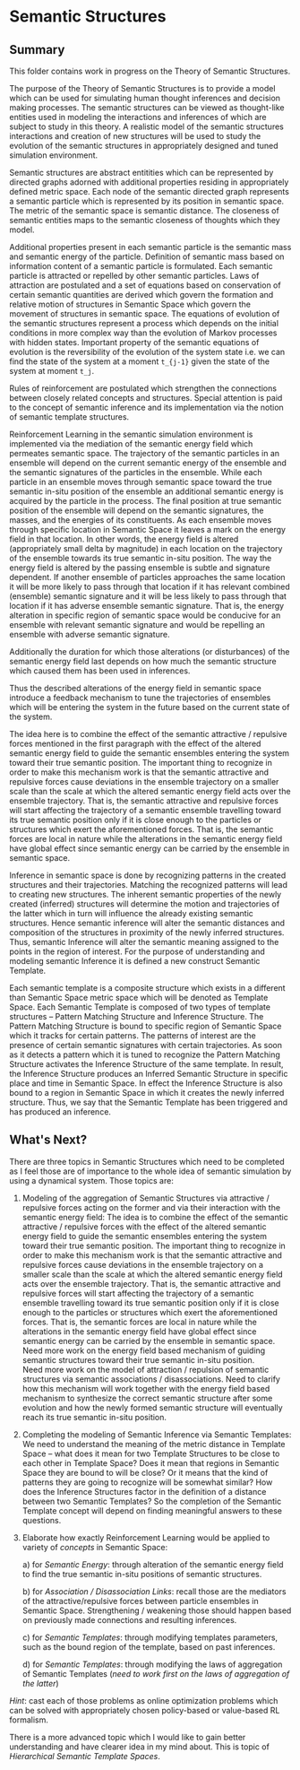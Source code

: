 # Semantic Structures

## Summary

This folder contains work in progress on the Theory of Semantic Structures.

The purpose of the Theory of Semantic Structures is to provide a model which can be used for simulating human thought inferences and decision making processes. The semantic structures can be viewed as thought-like entities used in modeling the interactions and inferences of which are subject to study in this theory. A realistic model of the semantic structures interactions and creation of new structures will be used to study the evolution of the semantic structures in appropriately designed and tuned simulation environment.

Semantic structures are abstract entitities which can be represented by directed graphs adorned with additional properties residing in appropriately defined metric space. Each node of the semantic directed graph represents a semantic particle which is represented by its position in semantic space. The metric of the semantic space is semantic distance. The closeness of semantic entities maps to the semantic closeness of thoughts which they model.

Additional properties present in each semantic particle is the semantic mass and semantic energy of the particle. Definition of semantic mass based on information content of a semantic particle is formulated. Each semantic particle is attracted or repelled by other semantic particles. Laws of attraction are postulated and a set of equations based on conservation of certain semantic quantities are derived which govern the formation and relative motion of structures in Semantic Space which govern the movement of structures in semantic space. The equations of evolution of the semantic structures represent a process which depends on the initial conditions in more complex way than the evolution of Markov processes with hidden states. Important property of the semantic equations of evolution is the reversibility of the evolution of the system state i.e. we can find the state of the system at a moment `t_{j-1}` given the state of the system at moment `t_j`.

Rules of reinforcement are postulated which strengthen the connections between closely related concepts and structures.  Special attention is paid to the concept of semantic inference and its implementation via the notion of semantic template structures.

Reinforcement Learning in the semantic simulation environment is implemented via the mediation of  the semantic energy field which permeates semantic space. The trajectory of the semantic particles in an ensemble will depend on the current semantic energy of the ensemble and the semantic signatures of the particles in the ensemble. While each particle in an ensemble moves through semantic space toward the true semantic in-situ position of the ensemble an additional semantic energy is acquired by the particle in the process. The final position at true semantic position of the ensemble will depend on the semantic signatures, the masses, and the energies of its constituents.  As each ensemble moves through specific location in Semantic Space it leaves a mark on the energy field in that location. In other words, the energy field is altered (appropriately small delta by magnitude) in each location on the trajectory of the ensemble towards its true semantic in-situ position. The way the energy field is altered by the passing ensemble is subtle and signature dependent. If another ensemble of particles approaches the same location it will be more likely to pass through that location if it has relevant combined (ensemble) semantic signature and it will be less likely to pass through that location if it has adverse ensemble semantic signature.  That is, the energy alteration in specific region of semantic space would be conducive for an ensemble with relevant semantic signature and would be repelling an ensemble with adverse semantic signature. 

Additionally the duration for which those alterations (or disturbances) of the semantic energy field last depends on how much the semantic structure which caused them has been used in inferences. 

Thus the described alterations of the energy field in semantic space introduce a feedback mechanism to tune the trajectories of ensembles which will be entering the system in the future based on the current state of the system. 

The idea here is to combine the effect of the semantic attractive / repulsive forces mentioned in the first paragraph with the effect of the altered semantic energy field to guide the semantic ensembles entering the system toward their true semantic position. The important thing to recognize in order to make this mechanism work is that the semantic attractive and repulsive forces cause deviations in the ensemble trajectory on a smaller scale than the scale at which the altered semantic energy field acts over the ensemble trajectory. That is, the semantic attractive and repulsive forces will start affecting the trajectory of a semantic ensemble travelling toward its true semantic position only if it is close enough to the particles or structures which exert the aforementioned forces. That is, the semantic forces are local in nature while the alterations in the semantic energy field have global effect since semantic energy can be carried by the ensemble in semantic space.

Inference in semantic space is done by recognizing patterns in the created structures and their trajectories. Matching the recognized patterns will lead to creating new structures. The inherent semantic properties of the newly created (inferred) structures will determine the motion and trajectories of the latter which in turn will influence the already existing semantic structures. Hence semantic inference will alter the semantic distances and composition of the structures in proximity of the newly inferred structures. Thus, semantic Inference will alter the semantic meaning assigned to the points in the region of interest. 
For the purpose of understanding and modeling semantic Inference it is defined a new construct Semantic Template. 

Each semantic template is a composite structure which exists in a different than Semantic Space metric space which will be denoted as Template Space. Each Semantic Template is composed of two types of template structures – Pattern Matching Structure and Inference Structure.  The Pattern Matching Structure is bound to specific region of Semantic Space which it tracks for certain patterns. The patterns of interest are the presence of certain semantic signatures with certain trajectories. As soon as it detects a pattern which it is tuned to recognize the Pattern Matching Structure activates the Inference Structure of the same template. In result, the Inference Structure produces an Inferred Semantic Structure in specific place and time in Semantic Space. In effect the Inference Structure is also bound to a region in Semantic Space in which it creates the newly inferred structure. Thus, we say that the Semantic Template has been triggered and has produced an inference. 


## What's Next?

There are three topics in Semantic Structures which need to be completed as I feel those are of importance to the whole idea of semantic simulation by using a dynamical system. Those topics are:

1) Modeling of the aggregation of Semantic Structures via attractive / repulsive forces acting on the former and via their interaction with the semantic energy field:
The idea is to combine the effect of the semantic attractive / repulsive forces with the effect of the altered semantic energy field to guide the semantic ensembles entering the system toward their true semantic position. The important thing to recognize in order to make this mechanism work is that the semantic attractive and repulsive forces cause deviations in the ensemble trajectory on a smaller scale than the scale at which the altered semantic energy field acts over the ensemble trajectory. That is, the semantic attractive and repulsive forces will start affecting the trajectory of a semantic ensemble travelling toward its true semantic position only if it is close enough to the particles or structures which exert the aforementioned forces. That is, the semantic forces are local in nature while the alterations in the semantic energy field have global effect since semantic energy can be carried by the ensemble in semantic space. 
Need more work on the energy field based mechanism of guiding semantic structures toward their true semantic in-situ position.  
Need more work on the model of attraction / repulsion of semantic structures via semantic associations / disassociations. Need to clarify how this mechanism will work together with the energy field based mechanism to synthesize the correct semantic structure after some evolution and how the newly formed semantic structure will eventually reach its true semantic in-situ position.

2) Completing the modeling of Semantic Inference via Semantic Templates:
We need to understand the meaning of the metric distance in Template Space – what does it mean for two Template Structures to be close to each other in Template Space? Does it mean that regions in Semantic Space they are bound to will be close? Or it means that the kind of patterns they are going to recognize will be somewhat similar? How does the Inference Structures factor in the definition of a distance between two Semantic Templates? So the completion of the Semantic Template concept will depend on finding meaningful answers to these questions.

3) Elaborate how exactly Reinforcement Learning would be applied to variety of _concepts_ in Semantic Space:

    a) for _Semantic Energy_: through alteration of the semantic energy field to find the true semantic in-situ positions of semantic structures.

    b) for _Association / Disassociation Links_: recall those are the mediators of the attractive/repulsive forces between particle ensembles in Semantic Space. Strengthening / weakening those should happen based on previously made connections and resulting inferences.

    c) for _Semantic Templates_: through modifying templates parameters, such as the bound region of the template, based on past inferences.

    d) for _Semantic Templates_: through modifying the laws of aggregation of Semantic Templates (_need to work first on the laws of aggregation of the latter_)

_Hint_: cast each of those problems as online optimization problems which can be solved with appropriately chosen policy-based or value-based RL formalism.

There is a more advanced topic which I would like to gain better understanding and have clearer idea in my mind about. This is topic of _Hierarchical Semantic Template Spaces_. 
